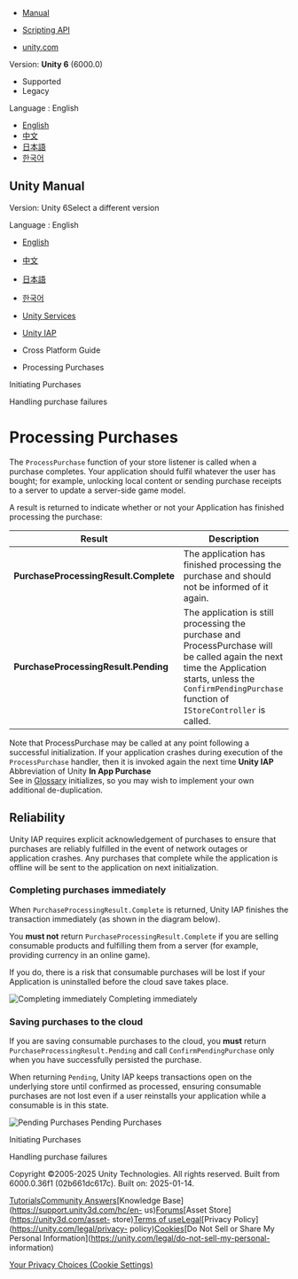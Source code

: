 [](https://docs.unity3d.com)

  * [Manual](../Manual/index.html)
  * [Scripting API](../ScriptReference/index.html)

  * [unity.com](https://unity.com/)

Version: **Unity 6** (6000.0)

  * Supported
  * Legacy

Language : English

  * [English](/Manual/UnityIAPProcessingPurchases.html)
  * [中文](/cn/current/Manual/UnityIAPProcessingPurchases.html)
  * [日本語](/ja/current/Manual/UnityIAPProcessingPurchases.html)
  * [한국어](/kr/current/Manual/UnityIAPProcessingPurchases.html)

[](https://docs.unity3d.com)

## Unity Manual

Version: Unity 6Select a different version

Language : English

  * [English](/Manual/UnityIAPProcessingPurchases.html)
  * [中文](/cn/current/Manual/UnityIAPProcessingPurchases.html)
  * [日本語](/ja/current/Manual/UnityIAPProcessingPurchases.html)
  * [한국어](/kr/current/Manual/UnityIAPProcessingPurchases.html)

  * [Unity Services](UnityServices.html)
  * [Unity IAP](UnityIAP.html)
  * Cross Platform Guide
  * Processing Purchases

[](UnityIAPInitiatingPurchases.html)

Initiating Purchases

[](UnityIAPHandlingPurchaseFailures.html)

Handling purchase failures

# Processing Purchases

The `ProcessPurchase` function of your store listener is called when a
purchase completes. Your application should fulfil whatever the user has
bought; for example, unlocking local content or sending purchase receipts to a
server to update a server-side game model.

A result is returned to indicate whether or not your Application has finished
processing the purchase:

Result | Description  
---|---  
**PurchaseProcessingResult.Complete** | The application has finished processing the purchase and should not be informed of it again.  
**PurchaseProcessingResult.Pending** | The application is still processing the purchase and ProcessPurchase will be called again the next time the Application starts, unless the `ConfirmPendingPurchase` function of `IStoreController` is called.  
  
Note that ProcessPurchase may be called at any point following a successful
initialization. If your application crashes during execution of the
`ProcessPurchase` handler, then it is invoked again the next time **Unity
IAP** Abbreviation of Unity **In App Purchase**  
See in [Glossary](Glossary.html#UnityIAP) initializes, so you may wish to
implement your own additional de-duplication.

## Reliability

Unity IAP requires explicit acknowledgement of purchases to ensure that
purchases are reliably fulfilled in the event of network outages or
application crashes. Any purchases that complete while the application is
offline will be sent to the application on next initialization.

### Completing purchases immediately

When `PurchaseProcessingResult.Complete` is returned, Unity IAP finishes the
transaction immediately (as shown in the diagram below).

You **must not** return `PurchaseProcessingResult.Complete` if you are selling
consumable products and fulfilling them from a server (for example, providing
currency in an online game).

If you do, there is a risk that consumable purchases will be lost if your
Application is uninstalled before the cloud save takes place.

![Completing
immediately](../uploads/Main/PurchaseProcessingResult.Complete.png) Completing
immediately

### Saving purchases to the cloud

If you are saving consumable purchases to the cloud, you **must** return
`PurchaseProcessingResult.Pending` and call `ConfirmPendingPurchase` only when
you have successfully persisted the purchase.

When returning `Pending`, Unity IAP keeps transactions open on the underlying
store until confirmed as processed, ensuring consumable purchases are not lost
even if a user reinstalls your application while a consumable is in this
state.

![Pending Purchases](../uploads/Main/PurchaseProcessingResult.Pending.png)
Pending Purchases

[](UnityIAPInitiatingPurchases.html)

Initiating Purchases

[](UnityIAPHandlingPurchaseFailures.html)

Handling purchase failures

Copyright ©2005-2025 Unity Technologies. All rights reserved. Built from
6000.0.36f1 (02b661dc617c). Built on: 2025-01-14.

[Tutorials](https://learn.unity.com/)[Community
Answers](https://answers.unity3d.com)[Knowledge
Base](https://support.unity3d.com/hc/en-
us)[Forums](https://forum.unity3d.com)[Asset Store](https://unity3d.com/asset-
store)[Terms of
use](https://docs.unity3d.com/Manual/TermsOfUse.html)[Legal](https://unity.com/legal)[Privacy
Policy](https://unity.com/legal/privacy-
policy)[Cookies](https://unity.com/legal/cookie-policy)[Do Not Sell or Share
My Personal Information](https://unity.com/legal/do-not-sell-my-personal-
information)

[Your Privacy Choices (Cookie Settings)](javascript:void\(0\);)

